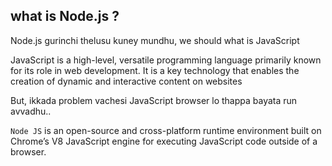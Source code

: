<h2>what is Node.js ?</h2>
<p>Node.js gurinchi thelusu kuney mundhu, we should what is JavaScript</p>
<p>JavaScript is a high-level, versatile programming language primarily known for its role in web development. It is a key technology that enables the creation of dynamic and interactive content on websites</p>
<p>But, ikkada problem vachesi JavaScript browser lo thappa bayata run avvadhu..</p>
<p><code>Node JS</code> is an open-source and cross-platform runtime environment built on Chrome’s V8 JavaScript engine for executing JavaScript code outside of a browser.</p>